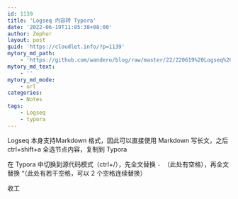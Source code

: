 ```yaml
---
id: 1139
title: 'Logseq 内容转 Typora'
date: '2022-06-19T11:05:38+08:00'
author: Zephur
layout: post
guid: 'https://cloudlet.info/?p=1139'
mytory_md_path:
    - 'https://github.com/wandero/blog/raw/master/22/220619%20Logseq%20%E5%86%85%E5%AE%B9%E8%BD%AC%20Typora.md'
mytory_md_text:
    - ''
mytory_md_mode:
    - url
categories:
    - Notes
tags:
    - Logseq
    - typora
---
```


Logseq 本身支持Markdown 格式，因此可以直接使用 Markdown 写长文，之后 ctrl+shift+a 全选节点内容，复制到 Typora

在 Typora 中切换到源代码模式（ctrl+/），先全文替换 `- `（此处有空格），再全文替换 “（此处有若干空格，可以 2 个空格连续替换）

收工